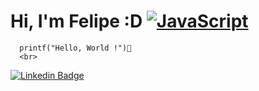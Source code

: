 # Hi, I'm Felipe :D [![JavaScript](https://img.shields.io/badge/--F7DF1E?logo=javascript&logoColor=000)](https://www.javascript.com/)
      printf("Hello, World !")🚀
      <br>
[![Linkedin Badge](https://img.shields.io/badge/-LinkedIn-blue?style=flat-square&logo=Linkedin&logoColor=white&link=https://www.linkedin.com/in/fagnerpsantos/)](https://www.linkedin.com/in/fagnerpsantos/)
      
  
  
   
  </div>
 </div>
 
 

